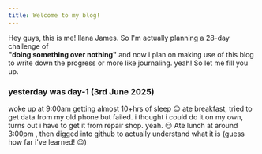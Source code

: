 ```yaml
---
title: Welcome to my blog!
---
```

Hey guys, this is me! Ilana James.
So I'm actually planning a 28-day challenge of <br> **"doing something over nothing"**  and now i plan on making use of this blog to write down the progress or more like journaling. yeah!
So let me fill you up. 
### yesterday was day-1 (3rd June 2025)
woke up at 9:00am getting almost 10+hrs of sleep 😌 ate breakfast, tried to get data from my old phone but failed. i thought i could do it on my own, turns out i have to get it from repair shop. yeah. 😏
Ate lunch at around 3:00pm , then digged into github to actually understand what it is (guess how far i've learned! 😌)

